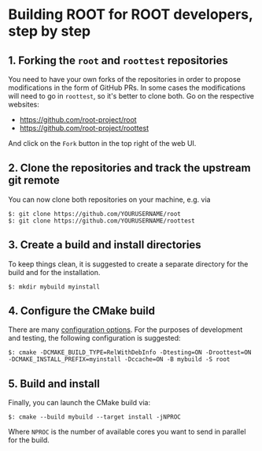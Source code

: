# Building ROOT for ROOT developers, step by step

## 1. Forking the `root` and `roottest` repositories

You need to have your own forks of the repositories in order to propose
modifications in the form of GitHub PRs. In some cases the modifications will
need to go in `roottest`, so it's better to clone both. Go on the respective
websites:

* https://github.com/root-project/root
* https://github.com/root-project/roottest

And click on the `Fork` button in the top right of the web UI.

## 2. Clone the repositories and track the upstream git remote

You can now clone both repositories on your machine, e.g. via

```
$: git clone https://github.com/YOURUSERNAME/root
$: git clone https://github.com/YOURUSERNAME/roottest
```

## 3. Create a build and install directories

To keep things clean, it is suggested to create a separate directory for the
build and for the installation.

```
$: mkdir mybuild myinstall
```

## 4. Configure the CMake build

There are many [configuration options](https://root.cern/install/build_from_source/#all-build-options).
For the purposes of development and testing, the following configuration is
suggested:

```
$: cmake -DCMAKE_BUILD_TYPE=RelWithDebInfo -Dtesting=ON -Droottest=ON -DCMAKE_INSTALL_PREFIX=myinstall -Dccache=ON -B mybuild -S root
```


## 5. Build and install

Finally, you can launch the CMake build via:

```
$: cmake --build mybuild --target install -jNPROC
```

Where `NPROC` is the number of available cores you want to send in parallel for the build.
